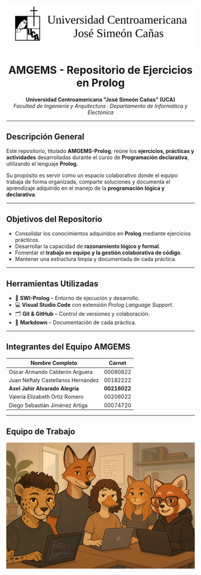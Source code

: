 ![Banner del Proyecto](files/banner.png)

<h1 align="center">AMGEMS - Repositorio de Ejercicios en Prolog</h1>

<p align="center">
  <strong>Universidad Centroamericana "José Simeón Cañas" (UCA)</strong><br>
  <em>Facultad de Ingeniería y Arquitectura · Departamento de Informática y Electónica</em>
</p>

---

## Descripción General

Este repositorio, titulado **AMGEMS-Prolog**, reúne los **ejercicios, prácticas y actividades** desarrolladas durante el curso de **Programación declarativa**, utilizando el lenguaje **Prolog**.  

Su propósito es servir como un espacio colaborativo donde el equipo trabaja de forma organizada, comparte soluciones y documenta el aprendizaje adquirido en el manejo de la **programación lógica y declarativa**.

---

## Objetivos del Repositorio

- Consolidar los conocimientos adquiridos en **Prolog** mediante ejercicios prácticos.  
- Desarrollar la capacidad de **razonamiento lógico y formal**.  
- Fomentar el **trabajo en equipo y la gestión colaborativa de código**.  
- Mantener una estructura limpia y documentada de cada práctica.  

---

## Herramientas Utilizadas

- 🧩 **SWI-Prolog** – Entorno de ejecución y desarrollo.  
- 💻 **Visual Studio Code** con extensión *Prolog Language Support*.  
- 🗂️ **Git & GitHub** – Control de versiones y colaboración.  
- 📝 **Markdown** – Documentación de cada práctica.  

---

## Integrantes del Equipo AMGEMS

| Nombre Completo | Carnet |
|------------------|--------|
| Oscar Armando Calderón Arguera | 00090822 |
| Juan Neftaly Castellanos Hernández | 00182222 |
| **Axel Jahir Alvarado Alegría** | **00216022** |
| Valeria Elizabeth Ortiz Romero | 00206022 |
| Diego Sebastián Jiménez Artiga | 00074720 |

---

## Equipo de Trabajo

<p align="center">
  <img src="files/Equipo.png" alt="Equipo AMGEMS" width="600px">
</p>
